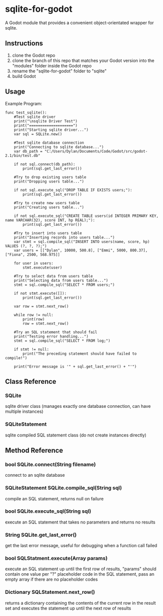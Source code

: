 # sqlite-for-godot
A Godot module that provides a convenient object-orientated wrapper for sqlite.


## Instructions
1. clone the Godot repo
2. clone the branch of this repo that matches your Godot version into the "modules" 
folder inside the Godot repo
3. rename the "sqlite-for-godot" folder to "sqlite"
4. build Godot


## Usage
Example Program:
```gdscript
func test_sqlite():
	#Test sqlite driver
	print("\nsqlite Driver Test")
	print("====================")
	print("Starting sqlite driver...")
	var sql = SQLite.new()
	
	#Test sqlite database connection
	print("Connecting to sqlite database...")
	var db_path = "C:/Users/Dylan/Documents/Code/Godot/src/godot-2.1/bin/test.db"
	
	if not sql.connect(db_path):
		print(sql.get_last_error())
		
	#Try to drop existing users table
	print("Dropping users table...")
	
	if not sql.execute_sql("DROP TABLE IF EXISTS users;"):
		print(sql.get_last_error())
		
	#Try to create new users table
	print("Creating users table...")
	
	if not sql.execute_sql("CREATE TABLE users(id INTEGER PRIMARY KEY, name VARCHAR(32), score INT, hp REAL);"):
		print(sql.get_last_error())
	
	#Try to insert into users table
	print("Inserting records into users table...")
	var stmt = sql.compile_sql("INSERT INTO users(name, score, hp) VALUES (?, ?, ?);")
	var users = [["Dylan", 10000, 500.8], ["Emmi", 5000, 800.37], ["Fiona", 2500, 568.975]]
	
	for user in users:
		stmt.execute(user)
		
	#Try to select data from users table
	print("Selecting data from users table...")
	stmt = sql.compile_sql("SELECT * FROM users;")
	
	if not stmt.execute([]):
		print(sql.get_last_error())
		
	var row = stmt.next_row()
	
	while row != null:
		print(row)
		row = stmt.next_row()
		
	#Try an SQL statement that should fail
	print("Testing error handling...")
	stmt = sql.compile_sql("SELECT * FROM log;")
	
	if stmt != null:
		print("The preceding statement should have failed to compile!")
		
	print("Error message is '" + sql.get_last_error() + "'")
```


## Class Reference
### SQLite
sqlite driver class (manages exactly one database connection, can have multiple 
instances)

### SQLiteStatement
sqlite compiled SQL statement class (do not create instances directly)
                  
                  
## Method Reference
### bool SQLite.connect(String filename)
connect to an sqlite database

### SQLiteStatement SQLite.compile_sql(String sql)
compile an SQL statement, returns null on failure

### bool SQLite.execute_sql(String sql)
execute an SQL statement that takes no parameters and returns no results

### String SQLite.get_last_error()
get the last error message, useful for debugging when a function call failed
                                                 
### bool SQLStatment.execute(Array params)
execute an SQL statement up until the first row of results, "params" should contain 
one value per "?" placeholder code in the SQL statement, pass an empty array if 
there are no placeholder codes

### Dictionary SQLStatement.next_row()
returns a dictionary containing the contents of the current row in the result set 
and executes the statement up until the next row of results